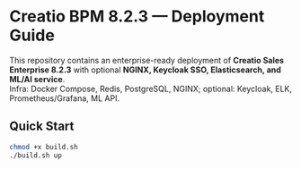 # Creatio BPM 8.2.3 — Deployment Guide

This repository contains an enterprise-ready deployment of **Creatio Sales Enterprise 8.2.3** with optional **NGINX, Keycloak SSO, Elasticsearch, and ML/AI service**.  
Infra: Docker Compose, Redis, PostgreSQL, NGINX; optional: Keycloak, ELK, Prometheus/Grafana, ML API.

## Quick Start

```bash
chmod +x build.sh
./build.sh up
